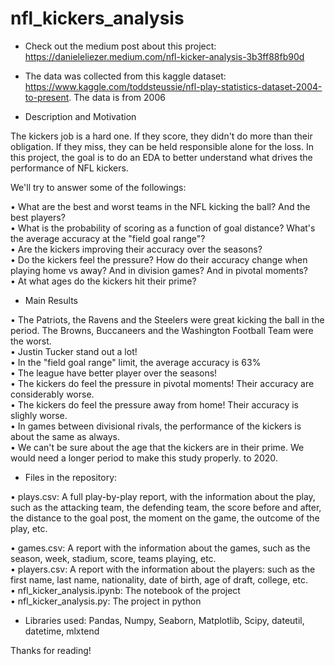 # nfl_kickers_analysis

- Check out the medium post about this project: https://danieleliezer.medium.com/nfl-kicker-analysis-3b3ff88fb90d

- The data was collected from this kaggle dataset: https://www.kaggle.com/toddsteussie/nfl-play-statistics-dataset-2004-to-present. The data is from 2006

- Description and Motivation

The kickers job is a hard one. If they score, they didn't do more than their obligation. If they miss, they can be held responsible alone for the loss. In this project, the goal is to do an EDA to better understand what drives the performance of NFL kickers. 

We'll try to answer some of the followings: 

• What are the best and worst teams in the NFL kicking the ball? And the best players? <br>
• What is the probability of scoring as a function of goal distance? What's the average accuracy at the "field goal range"? <br>
• Are the kickers improving their accuracy over the seasons? <br>
• Do the kickers feel the pressure? How do their accuracy change when playing home vs away? And in division games? And in pivotal moments? <br>
• At what ages do the kickers hit their prime? 

- Main Results

• The Patriots, the Ravens and the Steelers were great kicking the ball in the period. The Browns, Buccaneers and the Washington Football Team were the worst. <br>
• Justin Tucker stand out a lot! <br>
• In the "field goal range" limit, the average accuracy is 63% <br>
• The league have better player over the seasons! <br>
• The kickers do feel the pressure in pivotal moments! Their accuracy are considerably worse. <br>
• The kickers do feel the pressure away from home! Their accuracy is slighly worse. <br>
• In games between divisional rivals, the performance of the kickers is about the same as always.  <br>
• We can't be sure about the age that the kickers are in their prime. We would need a longer period to make this study properly.
 to 2020.

- Files in the repository:

• plays.csv: A full play-by-play report, with the information about the play, such as the attacking team, the defending team, the score before and after, the distance to the goal post, the moment on the game, the outcome of the play, etc. 

• games.csv: A report with the information about the games, such as the season, week, stadium, score, teams playing, etc.
<br>• players.csv: A report with the information about the players: such as the first name, last name, nationality, date of birth, age of draft, college, etc.
<br>• nfl_kicker_analysis.ipynb: The notebook of the project
<br>• nfl_kicker_analysis.py: The project in python

- Libraries used:
Pandas, Numpy, Seaborn, Matplotlib, Scipy, dateutil, datetime, mlxtend

Thanks for reading!

